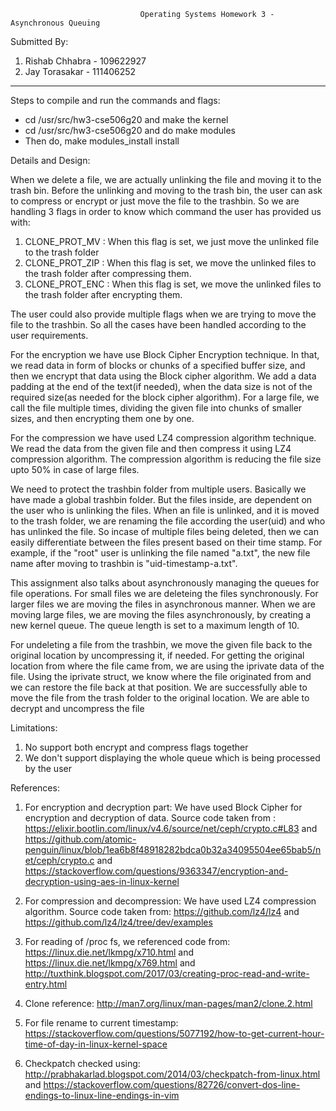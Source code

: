                                  Operating Systems Homework 3 - Asynchronous Queuing

Submitted By: 
1. Rishab Chhabra - 109622927
2. Jay Torasakar - 111406252

----------------------------------------------------------------------------------------------------

Steps to compile and run the commands and flags:
 - cd /usr/src/hw3-cse506g20 and make the kernel
 - cd /usr/src/hw3-cse506g20 and do make modules
 - Then do, make modules_install install


Details and Design: 

When we delete a file, we are actually unlinking the file and moving it to the trash bin. Before the unlinking and moving to the trash bin, the user can ask to compress or encrypt or just move the file to the trashbin. So we are handling 3 flags in order to know which command the user has provided us with:
1. CLONE_PROT_MV : When this flag is set, we just move the unlinked file to the trash folder
2. CLONE_PROT_ZIP : When this flag is set, we move the unlinked files to the trash folder after compressing them. 
3. CLONE_PROT_ENC : When this flag is set, we move the unlinked files to the trash folder after encrypting them. 

The user could also provide multiple flags when we are trying to move the file to the trashbin. So all the cases have been handled according to the user requirements. 

For the encryption we have use Block Cipher Encryption technique. In that, we read data in form of blocks or chunks of a specified buffer size, and then we encrypt that data using the Block cipher algorithm. We add a data padding at the end of the text(if needed), when the data size is not of the required size(as needed for the block cipher algorithm). For a large file, we call the file multiple times, dividing the given file into chunks of smaller sizes, and then encrypting them one by one.  

For the compression we have used LZ4 compression algorithm technique. We read the data from the given file and then compress it using LZ4 compression algorithm. The compression algorithm is reducing the file size upto 50% in case of large files. 

We need to protect the trashbin folder from multiple users. Basically we have made a global trashbin folder. But the files inside, are dependent on the user who is unlinking the files. When an file is unlinked, and it is moved to the trash folder, we are renaming the file according the user(uid) and  who has unlinked the file. So incase of multiple files being deleted, then we can easily differentiate between the files present based on their time stamp. For example, if the "root" user is unlinking the file named "a.txt", the new file name after moving to trashbin is "uid-timestamp-a.txt".   

This assignment also talks about asynchronously managing the queues for file operations. For small files we are deleteing the files synchronously. For larger files we are moving the files in asynchronous manner. When we are moving large files, we are moving the files asynchronously, by creating a new kernel queue. The queue length is set to a maximum length of 10. 

For undeleting a file from the trashbin, we move the given file back to the original location by uncompressing it, if needed. For getting the original location from where the file came from, we are using the iprivate data of the file. Using the iprivate struct, we know where the file originated from and we can restore the file back at that position. We are successfully able to move the file from the trash folder to the original location. We are able to decrypt and uncompress the file


Limitations:

1. No support both encrypt and compress flags together 
2. We don't support displaying the whole queue which is being processed by the user


References: 
1. For encryption and decryption part: We have used Block Cipher for encryption and decryption of data. Source code taken from :
https://elixir.bootlin.com/linux/v4.6/source/net/ceph/crypto.c#L83 and
https://github.com/atomic-penguin/linux/blob/1ea6b8f48918282bdca0b32a34095504ee65bab5/net/ceph/crypto.c and
https://stackoverflow.com/questions/9363347/encryption-and-decryption-using-aes-in-linux-kernel


2. For compression and decompression: We have used LZ4 compression algorithm. Source code taken from: 
https://github.com/lz4/lz4  and
https://github.com/lz4/lz4/tree/dev/examples


3. For reading of /proc fs, we referenced code from: 
https://linux.die.net/lkmpg/x710.html  and
https://linux.die.net/lkmpg/x769.html  and 
http://tuxthink.blogspot.com/2017/03/creating-proc-read-and-write-entry.html

4. Clone reference: http://man7.org/linux/man-pages/man2/clone.2.html

5. For file rename to current timestamp: https://stackoverflow.com/questions/5077192/how-to-get-current-hour-time-of-day-in-linux-kernel-space

6. Checkpatch checked using: http://prabhakarlad.blogspot.com/2014/03/checkpatch-from-linux.html and
https://stackoverflow.com/questions/82726/convert-dos-line-endings-to-linux-line-endings-in-vim




